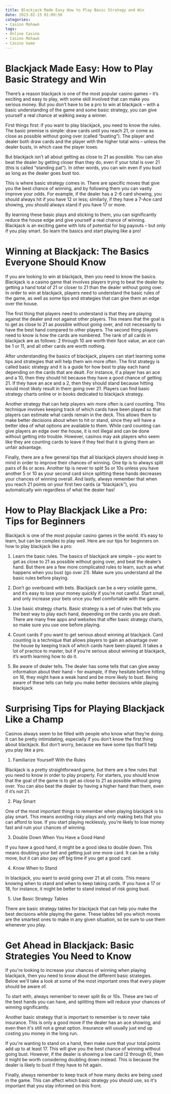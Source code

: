 ```yaml
---
title: Blackjack Made Easy How to Play Basic Strategy and Win
date: 2023-02-15 01:09:50
categories:
- Casino Mohawk
tags:
- Online Casino
- Casino Mohawk
- Casino Game
---
```



#  Blackjack Made Easy: How to Play Basic Strategy and Win

There’s a reason blackjack is one of the most popular casino games – it’s exciting and easy to play, with some skill involved that can make you serious money. But you don’t have to be a pro to win at blackjack – with a basic understanding of the game and some basic strategy, you can give yourself a real chance at walking away a winner.

First things first: if you want to play blackjack, you need to know the rules. The basic premise is simple: draw cards until you reach 21, or come as close as possible without going over (called “busting”). The player and dealer both draw cards and the player with the higher total wins – unless the dealer busts, in which case the player loses.

But blackjack isn’t all about getting as close to 21 as possible. You can also beat the dealer by getting closer than they do, even if your total is over 21 (this is called “standing pat”). In other words, you can win even if you bust as long as the dealer goes bust too.

This is where basic strategy comes in. There are specific moves that give you the best chance of winning, and by following them you can vastly improve your odds. For example, if the dealer has a 2-6 card showing, you should always hit if you have 12 or less; similarly, if they have a 7-Ace card showing, you should always stand if you have 17 or more.

By learning these basic plays and sticking to them, you can significantly reduce the house edge and give yourself a real chance of winning. Blackjack is an exciting game with lots of potential for big payouts – but only if you play smart. So learn the basics and start playing like a pro!

#  Winning at Blackjack: The Basics Everyone Should Know

If you are looking to win at blackjack, then you need to know the basics. Blackjack is a casino game that involves players trying to beat the dealer by getting a hand total of 21 or closer to 21 than the dealer without going over. In order to win at blackjack, players need to understand the basic rules of the game, as well as some tips and strategies that can give them an edge over the house.

The first thing that players need to understand is that they are playing against the dealer and not against other players. This means that the goal is to get as close to 21 as possible without going over, and not necessarily to have the best hand compared to other players. The second thing players need to know is how the cards are numbered. The rank of all cards in blackjack are as follows: 2 through 10 are worth their face value, an ace can be 1 or 11, and all other cards are worth nothing.

After understanding the basics of blackjack, players can start learning some tips and strategies that will help them win more often. The first strategy is called basic strategy and it is a guide for how best to play each hand depending on the cards that are dealt. For instance, if a player has an ace and a 10, then they should hit because they have a good chance of getting 21. If they have an ace and a 2, then they should stand because hitting would most likely result in them going over 21. Players can find basic strategy charts online or in books dedicated to blackjack strategy.

Another strategy that can help players win more often is card counting. This technique involves keeping track of which cards have been played so that players can estimate what cards remain in the deck. This allows them to make better decisions about when to hit or stand, since they will have a better idea of what options are available to them. While card counting can give players an edge over the house, it is not illegal and can be done without getting into trouble. However, casinos may ask players who seem like they are counting cards to leave if they feel that it is giving them an unfair advantage.

Finally, there are a few general tips that all blackjack players should keep in mind in order to improve their chances of winning. One tip is to always split pairs of 8s or aces. Another tip is never to split 5s or 10s unless you have another 5 or 10 as your second card since splitting these hands decreases your chances of winning overall. And lastly, always remember that when you reach 21 points on your first two cards (a “blackjack”), you automatically win regardless of what the dealer has!

#  How to Play Blackjack Like a Pro: Tips for Beginners

Blackjack is one of the most popular casino games in the world. It’s easy to learn, but can be complex to play well. Here are our tips for beginners on how to play blackjack like a pro:

1. Learn the basic rules. The basics of blackjack are simple – you want to get as close to 21 as possible without going over, and beat the dealer’s hand. But there are a few more complicated rules to learn, such as what happens when you bust (go over 21). Make sure you understand all the basic rules before playing.

2. Don’t go overboard with bets. Blackjack can be a very volatile game, and it’s easy to lose your money quickly if you’re not careful. Start small, and only increase your bets once you feel comfortable with the game.

3. Use basic strategy charts. Basic strategy is a set of rules that tells you the best way to play each hand, depending on the cards you are dealt. There are many free apps and websites that offer basic strategy charts, so make sure you use one before playing.

4. Count cards if you want to get serious about winning at blackjack. Card counting is a technique that allows players to gain an advantage over the house by keeping track of which cards have been played. It takes a lot of practice to master, but if you’re serious about winning at blackjack, it’s worth learning how to do it.

5. Be aware of dealer tells. The dealer has some tells that can give away information about their hand – for example, if they hesitate before hitting on 16, they might have a weak hand and be more likely to bust. Being aware of these tells can help you make better decisions while playing blackjack

#  Surprising Tips for Playing Blackjack Like a Champ

Casinos always seem to be filled with people who know what they’re doing. It can be pretty intimidating, especially if you don’t know the first thing about blackjack. But don’t worry, because we have some tips that’ll help you play like a pro.

1. Familiarize Yourself With the Rules

 Blackjack is a pretty straightforward game, but there are a few rules that you need to know in order to play properly. For starters, you should know that the goal of the game is to get as close to 21 as possible without going over. You can also beat the dealer by having a higher hand than them, even if it’s not 21.

2. Play Smart

One of the most important things to remember when playing blackjack is to play smart. This means avoiding risky plays and only making bets that you can afford to lose. If you start playing recklessly, you’re likely to lose money fast and ruin your chances of winning.

3. Double Down When You Have a Good Hand

If you have a good hand, it might be a good idea to double down. This means doubling your bet and getting just one more card. It can be a risky move, but it can also pay off big time if you get a good card.

4. Know When to Stand

In blackjack, you want to avoid going over 21 at all costs. This means knowing when to stand and when to keep taking cards. If you have a 17 or 18, for instance, it might be better to stand instead of risk going bust.

5. Use Basic Strategy Tables

There are basic strategy tables for blackjack that can help you make the best decisions while playing the game. These tables tell you which moves are the smartest ones to make in any given situation, so be sure to use them whenever you play.

# Get Ahead in Blackjack: Basic Strategies You Need to Know

If you're looking to increase your chances of winning when playing blackjack, then you need to know about the different basic strategies. Below we'll take a look at some of the most important ones that every player should be aware of.

To start with, always remember to never split 8s or 10s. These are two of the best hands you can have, and splitting them will reduce your chances of winning significantly.

Another basic strategy that is important to remember is to never take insurance. This is only a good move if the dealer has an ace showing, and even then it's still not a great option. Insurance will usually just end up costing you money in the long run.

If you're wanting to stand on a hand, then make sure that your total points add up to at least 17. This will give you the best chance of winning without going bust. However, if the dealer is showing a low card (2 through 6), then it might be worth considering doubling down instead. This is because the dealer is likely to bust if they have to hit again.

Finally, always remember to keep track of how many decks are being used in the game. This can affect which basic strategy you should use, so it's important that you stay informed on this front.